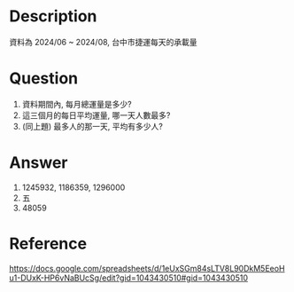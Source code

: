 # Description

資料為 2024/06 ~ 2024/08, 台中市捷運每天的承載量

# Question

1. 資料期間內, 每月總運量是多少?
2. 這三個月的每日平均運量, 哪一天人數最多?
3. (同上題) 最多人的那一天, 平均有多少人?

# Answer

1. 1245932, 1186359, 1296000
2. 五
3. 48059

# Reference

https://docs.google.com/spreadsheets/d/1eUxSGm84sLTV8L90DkM5EeoHu1-DUxK-HP6vNaBUcSg/edit?gid=1043430510#gid=1043430510
